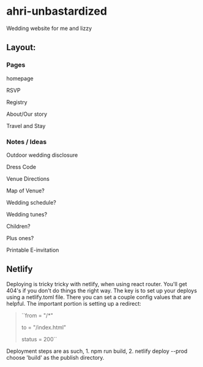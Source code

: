 # ahri-unbastardized
Wedding website for me and lizzy

## Layout:

### Pages

homepage

RSVP

Registry

About/Our story

Travel and Stay

### Notes / Ideas

Outdoor wedding disclosure

Dress Code

Venue Directions

Map of Venue?

Wedding schedule?

Wedding tunes?

Children?

Plus ones?

Printable E-invitation

## Netlify

Deploying is tricky tricky with netlify, when using react router. You'll get 404's if you don't do things the right way. The key is to set up your deploys using a netlify.toml file. There you can set a couple config values that are helpful. The important portion is setting up a redirect:


> ``from = "/*"
> 
> to = "/index.html"
> 
> status = 200``

Deployment steps are as such, 1. npm run build, 2. netlify deploy --prod choose 'build' as the publish directory.
